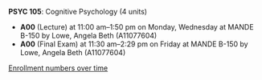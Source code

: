 **PSYC 105**: Cognitive Psychology (4 units)

- **A00** (Lecture) at 11:00 am–1:50 pm on Monday, Wednesday at MANDE B-150 by Lowe, Angela Beth (A11077604)
- **A00** (Final Exam) at 11:30 am–2:29 pm on Friday at MANDE B-150 by Lowe, Angela Beth (A11077604)

[Enrollment numbers over time](./PSYC105.tsv)
